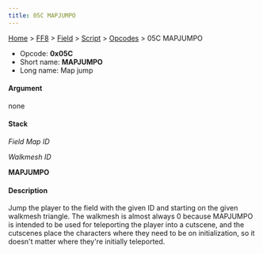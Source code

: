 ```yaml
---
title: 05C MAPJUMPO
---
```


[Home](../../../../Main%20Page.md.md) > [FF8](../../../../FF8.md) > [Field](../../../Field.md) > [Script](../../Script.md) > [Opcodes](../Opcodes.md) > 05C MAPJUMPO

-   Opcode: **0x05C**
-   Short name: **MAPJUMPO**
-   Long name: Map jump

#### Argument

none

#### Stack

  
*Field Map ID*

*Walkmesh ID*

**MAPJUMPO**

#### Description

Jump the player to the field with the given ID and starting on the given
walkmesh triangle. The walkmesh is almost always 0 because MAPJUMPO is
intended to be used for teleporting the player into a cutscene, and the
cutscenes place the characters where they need to be on initialization,
so it doesn't matter where they're initially teleported.

